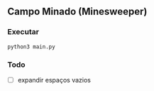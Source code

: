 ## Campo Minado (Minesweeper)

### Executar
```
python3 main.py
```

### Todo
- [ ] expandir espaços vazios

